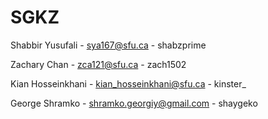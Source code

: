 # SGKZ
Shabbir Yusufali - sya167@sfu.ca - shabzprime

Zachary Chan - zca121@sfu.ca - zach1502

Kian Hosseinkhani - kian_hosseinkhani@sfu.ca - kinster_

George Shramko - shramko.georgiy@gmail.com - shaygeko
